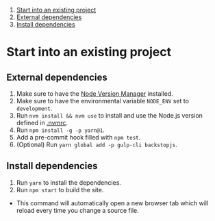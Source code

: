 1. [Start into an existing project](#start-into-an-existing-project)
  1. [External dependencies](#externel-dependencies)
  2. [Install dependencies](#install-dependencies)


# Start into an existing project


## External dependencies
1. Make sure to have the [Node Version Manager](https://github.com/creationix/nvm) installed.
2. Make sure to have the environmental variable `NODE_ENV` set to `development`.
3. Run `nvm install && nvm use` to install and use the Node.js version defined in [.nvmrc](../.nvmrc).
4. Run `npm install -g -p yarn@1`.
5. Add a pre-commit hook filled with `npm test`.
6. (Optional) Run `yarn global add -p gulp-cli backstopjs`.


## Install dependencies
1. Run `yarn` to install the dependencies.
2. Run `npm start` to build the site.
  * This command will automatically open a new browser tab which will reload every time you change a source file.
